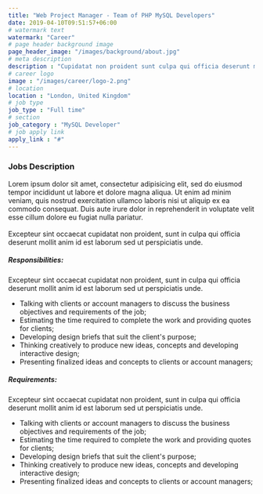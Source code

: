 ```yaml
---
title: "Web Project Manager - Team of PHP MySQL Developers"
date: 2019-04-10T09:51:57+06:00
# watermark text
watermark: "Career"
# page header background image
page_header_image: "/images/background/about.jpg"
# meta description
description : "Cupidatat non proident sunt culpa qui officia deserunt mollit <br> anim idest laborum sed ut perspiciatis."
# career logo
image : "/images/career/logo-2.png"
# location
location : "London, United Kingdom"
# job type
job_type : "Full time"
# section
job_category : "MySQL Developer"
# job apply link
apply_link : "#"
---
```



### Jobs Description

Lorem ipsum dolor sit amet, consectetur adipisicing elit, sed do eiusmod tempor incididunt ut
labore et dolore magna aliqua. Ut enim ad minim veniam, quis nostrud exercitation ullamco laboris nisi ut
aliquip ex ea commodo consequat. Duis aute irure dolor in reprehenderit in voluptate velit esse
cillum dolore eu fugiat nulla pariatur.
<br><br>
Excepteur sint occaecat cupidatat non proident, sunt in culpa qui officia deserunt mollit anim id est laborum
sed ut perspiciatis unde.


##### Responsibilities:

Excepteur sint occaecat cupidatat non proident, sunt in culpa qui officia deserunt mollit anim
id est laborum sed ut perspiciatis unde.

* Talking with clients or account managers to discuss the business objectives and requirements of the job;
* Estimating the time required to complete the work and providing quotes for clients;
* Developing design briefs that suit the client's purpose;
* Thinking creatively to produce new ideas, concepts and developing interactive design;
* Presenting finalized ideas and concepts to clients or account managers;


##### Requirements:

Excepteur sint occaecat cupidatat non proident, sunt in culpa qui officia deserunt mollit anim
id est laborum sed ut perspiciatis unde.

* Talking with clients or account managers to discuss the business objectives and requirements of the job;
* Estimating the time required to complete the work and providing quotes for clients;
* Developing design briefs that suit the client's purpose;
* Thinking creatively to produce new ideas, concepts and developing interactive design;
* Presenting finalized ideas and concepts to clients or account managers;
